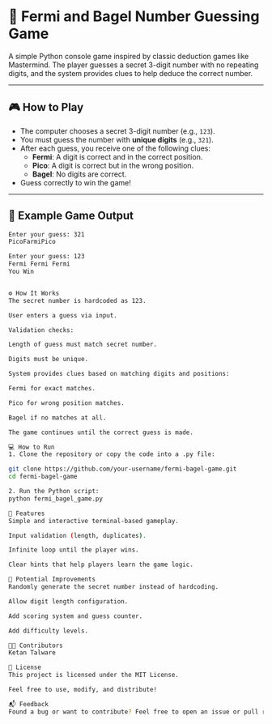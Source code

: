 # 🎯 Fermi and Bagel Number Guessing Game

A simple Python console game inspired by classic deduction games like Mastermind. The player guesses a secret 3-digit number with no repeating digits, and the system provides clues to help deduce the correct number.

---

## 🎮 How to Play

- The computer chooses a secret 3-digit number (e.g., `123`).
- You must guess the number with **unique digits** (e.g., `321`).
- After each guess, you receive one of the following clues:
  - **Fermi**: A digit is correct and in the correct position.
  - **Pico**: A digit is correct but in the wrong position.
  - **Bagel**: No digits are correct.
- Guess correctly to win the game!

---

## 🔁 Example Game Output

```bash
Enter your guess: 321
PicoFarmiPico

Enter your guess: 123
Fermi Fermi Fermi 
You Win


⚙️ How It Works
The secret number is hardcoded as 123.

User enters a guess via input.

Validation checks:

Length of guess must match secret number.

Digits must be unique.

System provides clues based on matching digits and positions:

Fermi for exact matches.

Pico for wrong position matches.

Bagel if no matches at all.

The game continues until the correct guess is made.

💻 How to Run
1. Clone the repository or copy the code into a .py file:

git clone https://github.com/your-username/fermi-bagel-game.git
cd fermi-bagel-game

2. Run the Python script:
python fermi_bagel_game.py

🚀 Features
Simple and interactive terminal-based gameplay.

Input validation (length, duplicates).

Infinite loop until the player wins.

Clear hints that help players learn the game logic.

🧠 Potential Improvements
Randomly generate the secret number instead of hardcoding.

Allow digit length configuration.

Add scoring system and guess counter.

Add difficulty levels.

👨‍💻 Contributors
Ketan Talware

📄 License
This project is licensed under the MIT License.

Feel free to use, modify, and distribute!

📬 Feedback
Found a bug or want to contribute? Feel free to open an issue or pull request!
